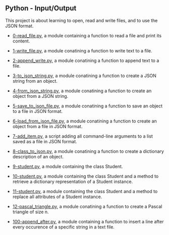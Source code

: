 ## Python - Input/Output

This project is about learning to open, read and write files, and to use the JSON format.

* [0-read_file.py](https://github.com/gwendalminguy/holbertonschool-higher_level_programming/tree/main/python-input_output/0-read_file.py), a module containing a function to read a file and print its content.

* [1-write_file.py](https://github.com/gwendalminguy/holbertonschool-higher_level_programming/tree/main/python-input_output/1-write_file.py), a module conatining a function to write text to a file.

* [2-append_write.py](https://github.com/gwendalminguy/holbertonschool-higher_level_programming/tree/main/python-input_output/2-append_write.py), a module conatining a function to append text to a file.

* [3-to_json_string.py](https://github.com/gwendalminguy/holbertonschool-higher_level_programming/tree/main/python-input_output/3-to_json_string.py), a module conatining a function to create a JSON string from an object.

* [4-from_json_string.py](https://github.com/gwendalminguy/holbertonschool-higher_level_programming/tree/main/python-input_output/4-from_json_string.py), a module conatining a function to create an object from a JSON string.

* [5-save_to_json_file.py](https://github.com/gwendalminguy/holbertonschool-higher_level_programming/tree/main/python-input_output/5-save_to_json_file.py), a module conatining a function to save an object to a file in JSON format.

* [6-load_from_json_file.py](https://github.com/gwendalminguy/holbertonschool-higher_level_programming/tree/main/python-input_output/6-load_from_json_file.py), a module conatining a function to create an object from a file in JSON format.

* [7-add_item.py](https://github.com/gwendalminguy/holbertonschool-higher_level_programming/tree/main/python-input_output/7-add_item.py), a script adding all command-line arguments to a list saved as a file in JSON format.

* [8-class_to_json.py](https://github.com/gwendalminguy/holbertonschool-higher_level_programming/tree/main/python-input_output/8-class_to_json.py), a module conatining a function to create a dictionary description of an object.

* [9-student.py](https://github.com/gwendalminguy/holbertonschool-higher_level_programming/tree/main/python-input_output/9-student.py), a module containing the class Student.

* [10-student.py](https://github.com/gwendalminguy/holbertonschool-higher_level_programming/tree/main/python-input_output/10-student.py), a module containing the class Student and a method to retrieve a dictionary representation of a Student instance.

* [11-student.py](https://github.com/gwendalminguy/holbertonschool-higher_level_programming/tree/main/python-input_output/11-student.py), a module containing the class Student and a method to replace all attributes of a Student instance.

* [12-pascal_triangle.py](https://github.com/gwendalminguy/holbertonschool-higher_level_programming/tree/main/python-input_output/12-pascal-triangle.py), a module conatining a function to create a Pascal triangle of size n.

* [100-append_after.py](https://github.com/gwendalminguy/holbertonschool-higher_level_programming/tree/main/python-input_output/100-append_after.py), a module containing a function to insert a line after every occurence of a specific string in a text file.
